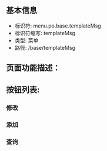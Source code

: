 
## 基本信息

- 标识符: menu.po.base.templateMsg
- 标识符缩写: templateMsg
- 类型: 菜单
- 路径: /base/templateMsg

## 页面功能描述：





## 按钮列表:


### 修改



### 添加



### 查询


